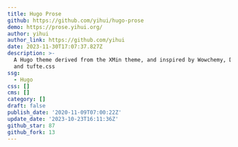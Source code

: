 ```yaml
---
title: Hugo Prose
github: https://github.com/yihui/hugo-prose
demo: https://prose.yihui.org/
author: yihui
author_link: https://github.com/yihui
date: 2023-11-30T17:07:37.827Z
description: >-
  A Hugo theme derived from the XMin theme, and inspired by Wowchemy, Distill,
  and tufte.css
ssg:
  - Hugo
css: []
cms: []
category: []
draft: false
publish_date: '2020-11-09T07:00:22Z'
update_date: '2023-10-23T16:11:36Z'
github_star: 87
github_fork: 13
---
```

